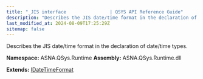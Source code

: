 ```yaml
---
title: "_JIS interface                | QSYS API Reference Guide"
description: "Describes the JIS date/time format in the declaration of date/time types. "
last_modified_at: 2024-08-09T17:25:29Z
sitemap: false
---
```


Describes the JIS date/time format in the declaration of date/time types.

**Namespace:** ASNA.QSys.Runtime
**Assembly:** ASNA.QSys.Runtime.dll

**Extends:** [IDateTimeFormat](/reference/runtime/qsys-runtime/i-date-time-format.html)
<br>
<br>
